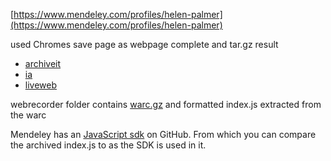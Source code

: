 [https://www.mendeley.com/profiles/helen-palmer](https://www.mendeley.com/profiles/helen-palmer)

used Chromes save page as webpage complete and tar.gz result
* [archiveit](wayback.archive-it.org/8130/20161215231900/https://www.mendeley.com/profiles/helen-palmer)
* [ia](http://web.archive.org/web/20161215231856/https://www.mendeley.com/profiles/helen-palmer/)
* [liveweb](https://www.mendeley.com/profiles/helen-palmer)

webrecorder folder contains [warc.gz](https://webrecorder.io/jberlin/mendeley/20170212182756/https://www.mendeley.com/profiles/helen-palmer/) 
and formatted index.js extracted from the warc

Mendeley has an [JavaScript sdk](https://github.com/Mendeley/mendeley-javascript-sdk)
on GitHub. From which you can compare the archived index.js to as the SDK is used in it.